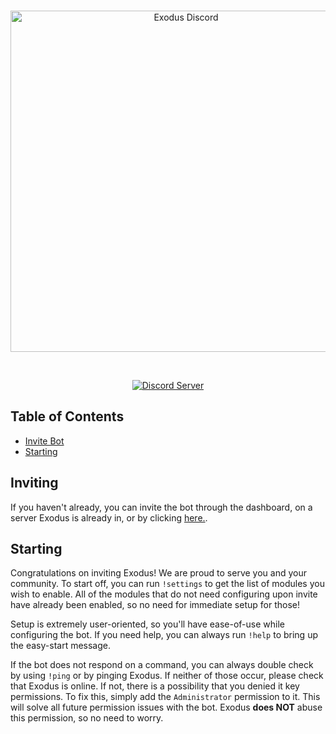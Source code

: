 <div align="center">
  <br />
  <p>
    <a href="exodus-main.herokuapp.com"><img src="https://github.com/uhKevinMC/Exodus/blob/master/exodus-logo-main.png" width="546" alt="Exodus Discord" /></a>
  </p>
  <br />
  <p>
    <a href="https://discord.gg/m4CWkTp"><img src="https://discordapp.com/api/guilds/449718669480558593/embed.png" alt="Discord Server" /></a>
  </p>
</div>

## Table of Contents

- [Invite Bot](#inviting)
- [Starting](#starting)

## Inviting

If you haven't already, you can invite the bot through the dashboard, on a server Exodus is already in, or by clicking [here.](https://discordapp.com/api/oauth2/authorize?client_id=449706234363510794&permissions=470281463&scope=bot).

## Starting

Congratulations on inviting Exodus! We are proud to serve you and your community. To start off, you can run `!settings` to get the list of modules you wish to enable. All of the modules that do not need configuring upon invite have already been enabled, so no need for immediate setup for those!

Setup is extremely user-oriented, so you'll have ease-of-use while configuring the bot. If you need help, you can always run `!help` to bring up the easy-start message.

If the bot does not respond on a command, you can always double check by using `!ping` or by pinging Exodus. If neither of those occur, please check that Exodus is online. If not, there is a possibility that you denied it key permissions. To fix this, simply add the `Administrator` permission to it. This will solve all future permission issues with the bot. Exodus **does NOT** abuse this permission, so no need to worry.
